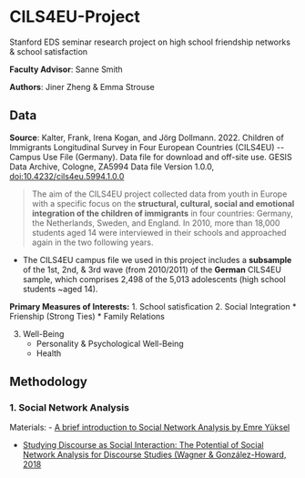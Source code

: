 # CILS4EU-Project

Stanford EDS seminar research project on high school friendship networks & school satisfaction

**Faculty Advisor**: Sanne Smith

**Authors**: Jiner Zheng & Emma Strouse

## Data

**Source**: Kalter, Frank, Irena Kogan, and Jörg Dollmann. 2022. Children of Immigrants Longitudinal Survey in Four European Countries (CILS4EU) -- Campus Use File (Germany). Data file for download and off-site use. GESIS Data Archive, Cologne, ZA5994 Data file Version 1.0.0, [doi:10.4232/cils4eu.5994.1.0.0](https://www.cils4.eu/index.php?option=com_content&view=article&id=134)

> The aim of the CILS4EU project collected data from youth in Europe with a specific focus on the **structural, cultural, social and emotional integration of the children of immigrants** in four countries: Germany, the Netherlands, Sweden, and England. In 2010, more than 18,000 students aged 14 were interviewed in their schools and approached again in the two following years.

-   The CILS4EU campus file we used in this project includes a **subsample** of the 1st, 2nd, & 3rd wave (from 2010/2011) of the **German** CILS4EU sample, which comprises 2,498 of the 5,013 adolescents (high school students \~aged 14).

**Primary Measures of Interests:** 1. School satisfication 2. Social Integration \* Frienship (Strong Ties) \* Family Relations

3.  Well-Being
    -   Personality & Psychological Well-Being
    -   Health

## Methodology

### 1. Social Network Analysis

Materials: - [A brief introduction to Social Network Analysis by Emre Yüksel](https://medium.com/@emreeyukseel/a-brief-introduction-to-social-network-analysis-2d13427f5189)

-   [Studying Discourse as Social Interaction: The Potential of Social Network Analysis for Discourse Studies (Wagner & González-Howard, 2018](https://journals.sagepub.com/doi/full/10.3102/0013189X18777741)
